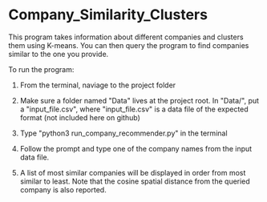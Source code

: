 # Company_Similarity_Clusters
This program takes information about different companies and clusters them using K-means. You can then query the program to find companies similar to the one you provide.

To run the program:

1. From the terminal, naviage to the project folder

2. Make sure a folder named "Data" lives at the project root. In "Data/", put a "input_file.csv", where "input_file.csv" is a data file of the expected format (not included here on github)

3. Type "python3 run_company_recommender.py" in the terminal

4. Follow the prompt and type one of the company names from the input data file. 

5. A list of most similar companies will be displayed in order from most similar to least. Note that the cosine spatial distance from the queried company is also reported. 
